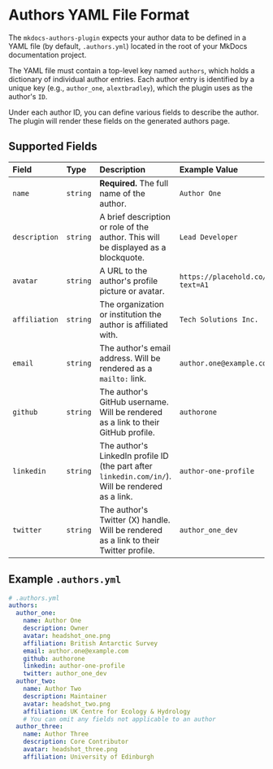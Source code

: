 # Authors YAML File Format

The `mkdocs-authors-plugin` expects your author data to be defined in a YAML file (by default, `.authors.yml`) located in the root of your MkDocs documentation project.

The YAML file must contain a top-level key named `authors`, which holds a dictionary of individual author entries. Each author entry is identified by a unique key (e.g., `author_one`, `alextbradley`), which the plugin uses as the author's `ID`.

Under each author ID, you can define various fields to describe the author. The plugin will render these fields on the generated authors page.

## Supported Fields

| Field         | Type     | Description                                                                                             | Example Value                                |
| :------------ | :------- | :------------------------------------------------------------------------------------------------------ | :------------------------------------------- |
| `name`        | `string` | **Required.** The full name of the author.                                                              | `Author One`                                 |
| `description` | `string` | A brief description or role of the author. This will be displayed as a blockquote.                      | `Lead Developer`                             |
| `avatar`      | `string` | A URL to the author's profile picture or avatar.                                                        | `https://placehold.co/100x100/aabbcc?text=A1` |
| `affiliation` | `string` | The organization or institution the author is affiliated with.                                          | `Tech Solutions Inc.`                        |
| `email`       | `string` | The author's email address. Will be rendered as a `mailto:` link.                                       | `author.one@example.com`                     |
| `github`      | `string` | The author's GitHub username. Will be rendered as a link to their GitHub profile.                       | `authorone`                                  |
| `linkedin`    | `string` | The author's LinkedIn profile ID (the part after `linkedin.com/in/`). Will be rendered as a link.      | `author-one-profile`                         |
| `twitter`     | `string` | The author's Twitter (X) handle. Will be rendered as a link to their Twitter profile.                   | `author_one_dev`                             |

## Example `.authors.yml`

```yaml
# .authors.yml
authors:
  author_one:
    name: Author One
    description: Owner
    avatar: headshot_one.png
    affiliation: British Antarctic Survey
    email: author.one@example.com
    github: authorone
    linkedin: author-one-profile
    twitter: author_one_dev
  author_two:
    name: Author Two
    description: Maintainer
    avatar: headshot_two.png
    affiliation: UK Centre for Ecology & Hydrology
    # You can omit any fields not applicable to an author
  author_three:
    name: Author Three
    description: Core Contributor
    avatar: headshot_three.png
    affiliation: University of Edinburgh
```

